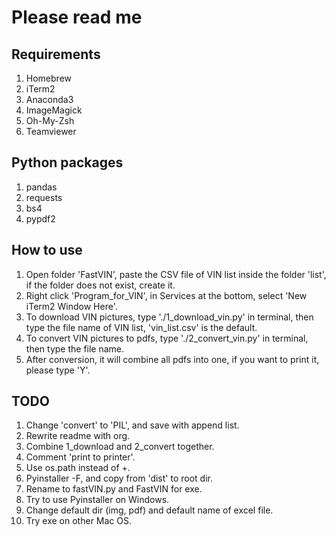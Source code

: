 # Please read me

## Requirements

1. Homebrew
2. iTerm2
3. Anaconda3
4. ImageMagick
5. Oh-My-Zsh
6. Teamviewer

## Python packages

1. pandas
2. requests
3. bs4
4. pypdf2

## How to use

1. Open folder 'FastVIN', paste the CSV file of VIN list inside the folder 'list', if the folder does not exist, create it.
2. Right click 'Program_for_VIN', in Services at the bottom, select 'New iTerm2 Window Here'.
3. To download VIN pictures, type './1_download_vin.py' in terminal, then type the file name of VIN list, 'vin_list.csv' is the default.
4. To convert VIN pictures to pdfs, type './2_convert_vin.py' in terminal, then type the file name.
5. After conversion, it will combine all pdfs into one, if you want to print it, please type 'Y'.

## TODO
1. Change 'convert' to 'PIL', and save with append list.
2. Rewrite readme with org.
3. Combine 1_download and 2_convert together.
4. Comment 'print to printer'.
5. Use os.path instead of +.
6. Pyinstaller -F, and copy from 'dist' to root dir.
7. Rename to fastVIN.py and FastVIN for exe.
8. Try to use Pyinstaller on Windows.
9. Change default dir (img, pdf) and default name of excel file.
10. Try exe on other Mac OS.
